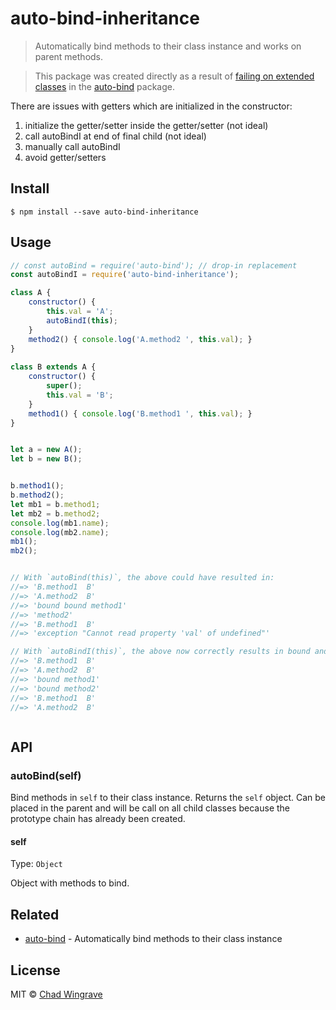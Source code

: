 # auto-bind-inheritance

> Automatically bind methods to their class instance and works on parent methods.

> This package was created directly as a result of [failing on extended classes](https://github.com/sindresorhus/auto-bind/issues/5) in the [auto-bind](https://github.com/sindresorhus/auto-bind) package.

There are issues with getters which are initialized in the constructor:
 1) initialize the getter/setter inside the getter/setter (not ideal)
 2) call autoBindI at end of final child (not ideal)
 3) manually call autoBindI
 4) avoid getter/setters

## Install

```
$ npm install --save auto-bind-inheritance
```


## Usage

```js
// const autoBind = require('auto-bind'); // drop-in replacement
const autoBindI = require('auto-bind-inheritance');

class A {
	constructor() {
		this.val = 'A';
		autoBindI(this);
	}
	method2() { console.log('A.method2 ', this.val); }
}
  
class B extends A {
	constructor() {
		super();
		this.val = 'B';
	}
	method1() { console.log('B.method1 ', this.val); }
}


let a = new A();
let b = new B();


b.method1();
b.method2();
let mb1 = b.method1;
let mb2 = b.method2;
console.log(mb1.name);
console.log(mb2.name);
mb1();
mb2();


// With `autoBind(this)`, the above could have resulted in:
//=> 'B.method1  B'
//=> 'A.method2  B'
//=> 'bound bound method1'
//=> 'method2'
//=> 'B.method1  B'
//=> 'exception "Cannot read property 'val' of undefined"'

// With `autoBindI(this)`, the above now correctly results in bound and callable methods:
//=> 'B.method1  B'
//=> 'A.method2  B'
//=> 'bound method1'
//=> 'bound method2'
//=> 'B.method1  B'
//=> 'A.method2  B'



```


## API

### autoBind(self)

Bind methods in `self` to their class instance. Returns the `self` object. Can be placed in the parent and will be call on all child classes because the prototype chain has already been created.

#### self

Type: `Object`

Object with methods to bind.


## Related

- [auto-bind](https://github.com/sindresorhus/auto-bind) - Automatically bind methods to their class instance


## License

MIT © [Chad Wingrave](https://github.com/cwingrav)
